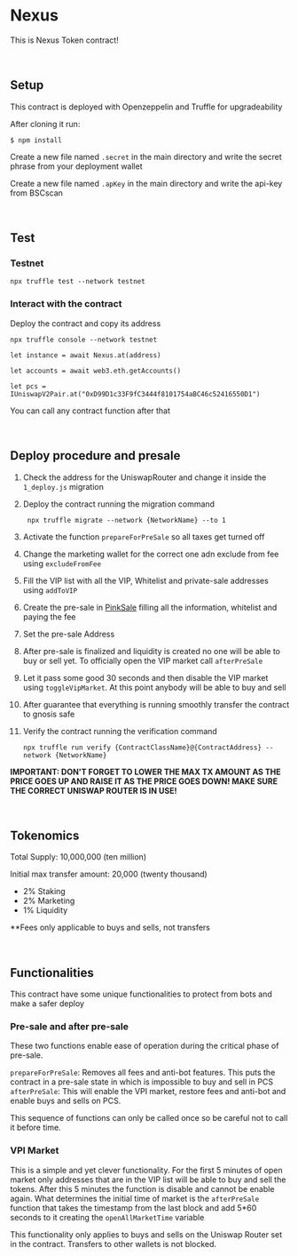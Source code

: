 # Nexus

This is Nexus Token contract!

<br>

## Setup

This contract is deployed with Openzeppelin and Truffle for upgradeability

After cloning it run:

    $ npm install

Create a new file named `.secret` in the main directory and write the secret phrase from your deployment wallet

Create a new file named `.apKey` in the main directory and write the api-key from BSCscan

<br>

## Test


### Testnet


    npx truffle test --network testnet
### Interact with the contract

Deploy the contract and copy its address

    npx truffle console --network testnet

    let instance = await Nexus.at(address)

    let accounts = await web3.eth.getAccounts()

    let pcs = IUniswapV2Pair.at("0xD99D1c33F9fC3444f8101754aBC46c52416550D1")
   

You can call any contract function after that

<br>

## Deploy procedure and presale

1. Check the address for the UniswapRouter and change it inside the `1_deploy.js` migration
2. Deploy the contract running the migration command
   
        npx truffle migrate --network {NetworkName} --to 1

3. Activate the function `prepareForPreSale` so all taxes get turned off
4. Change the marketing wallet for the correct one adn exclude from fee using `excludeFromFee`
5. Fill the VIP list with all the VIP, Whitelist and private-sale addresses using `addToVIP`
6. Create the pre-sale in [PinkSale](https://www.pinksale.finance/) filling all the information, whitelist and paying the fee
7. Set the pre-sale Address 
8. After pre-sale is finalized and liquidity is created no one will be able to buy or sell yet. To officially open the VIP market call `afterPreSale`
9. Let it pass some good 30 seconds and then disable the VIP market using `toggleVipMarket`. At this point anybody will be able to buy and sell
10. After guarantee that everything is running smoothly transfer the contract to gnosis safe
11. Verify the contract running the verification command

        npx truffle run verify {ContractClassName}@{ContractAddress} --network {NetworkName}

    
**IMPORTANT: DON'T FORGET TO LOWER THE MAX TX AMOUNT AS THE PRICE GOES UP AND RAISE IT AS THE PRICE GOES DOWN! MAKE SURE THE CORRECT UNISWAP ROUTER IS IN USE!** 

<br>

## Tokenomics

Total Supply: 10,000,000 (ten million)

Initial max transfer amount: 20,000 (twenty thousand)

- 2% Staking
- 2% Marketing
- 1% Liquidity

**Fees only applicable to buys and sells, not transfers

<br>

## Functionalities
This contract have some unique functionalities to protect from bots and make a safer deploy

### Pre-sale and after pre-sale

These two functions enable ease of operation during the critical phase of pre-sale.

`prepareForPreSale`: Removes all fees and anti-bot features. This puts the contract in a pre-sale state in which is impossible to buy and sell in PCS
`afterPreSale`: This will enable the VPI market, restore fees and anti-bot and enable buys and sells on PCS.

This sequence of functions can only be called once so be careful not to call it before time.

### VPI Market

This is a simple and yet clever functionality. For the first 5 minutes of open market only addresses that are in the VIP list will be able to buy and sell the tokens. After this 5 minutes the function is disable and cannot be enable again. What determines the initial time of market is the `afterPreSale` function that takes the timestamp from the last block and add 5*60 seconds to it creating the `openAllMarketTime` variable

This functionality only applies to buys and sells on the Uniswap Router set in the contract. Transfers to other wallets is not blocked.